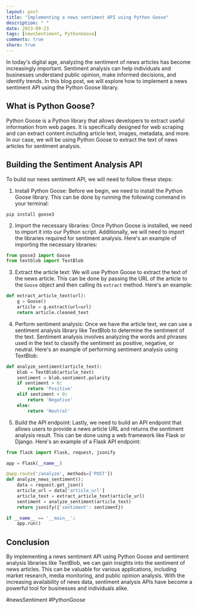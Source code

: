 ```yaml
---
layout: post
title: "Implementing a news sentiment API using Python Goose"
description: " "
date: 2023-09-23
tags: [newsSentiment, PythonGoose]
comments: true
share: true
---
```


In today's digital age, analyzing the sentiment of news articles has become increasingly important. Sentiment analysis can help individuals and businesses understand public opinion, make informed decisions, and identify trends. In this blog post, we will explore how to implement a news sentiment API using the Python Goose library.

## What is Python Goose?

Python Goose is a Python library that allows developers to extract useful information from web pages. It is specifically designed for web scraping and can extract content including article text, images, metadata, and more. In our case, we will be using Python Goose to extract the text of news articles for sentiment analysis.

## Building the Sentiment Analysis API

To build our news sentiment API, we will need to follow these steps:

1. Install Python Goose: Before we begin, we need to install the Python Goose library. This can be done by running the following command in your terminal:

```shell
pip install goose3
```

2. Import the necessary libraries: Once Python Goose is installed, we need to import it into our Python script. Additionally, we will need to import the libraries required for sentiment analysis. Here's an example of importing the necessary libraries:

```python
from goose3 import Goose
from textblob import TextBlob
```

3. Extract the article text: We will use Python Goose to extract the text of the news article. This can be done by passing the URL of the article to the `Goose` object and then calling its `extract` method. Here's an example:

```python
def extract_article_text(url):
    g = Goose()
    article = g.extract(url=url)
    return article.cleaned_text
```

4. Perform sentiment analysis: Once we have the article text, we can use a sentiment analysis library like TextBlob to determine the sentiment of the text. Sentiment analysis involves analyzing the words and phrases used in the text to classify the sentiment as positive, negative, or neutral. Here's an example of performing sentiment analysis using TextBlob:

```python
def analyze_sentiment(article_text):
    blob = TextBlob(article_text)
    sentiment = blob.sentiment.polarity
    if sentiment > 0:
        return 'Positive'
    elif sentiment < 0:
        return 'Negative'
    else:
        return 'Neutral'
```

5. Build the API endpoint: Lastly, we need to build an API endpoint that allows users to provide a news article URL and returns the sentiment analysis result. This can be done using a web framework like Flask or Django. Here's an example of a Flask API endpoint:

```python
from flask import Flask, request, jsonify

app = Flask(__name__)

@app.route('/analyze', methods=['POST'])
def analyze_news_sentiment():
    data = request.get_json()
    article_url = data['article_url']
    article_text = extract_article_text(article_url)
    sentiment = analyze_sentiment(article_text)
    return jsonify({'sentiment': sentiment})

if __name__ == '__main__':
    app.run()
```

## Conclusion

By implementing a news sentiment API using Python Goose and sentiment analysis libraries like TextBlob, we can gain insights into the sentiment of news articles. This can be valuable for various applications, including market research, media monitoring, and public opinion analysis. With the increasing availability of news data, sentiment analysis APIs have become a powerful tool for businesses and individuals alike.

#newsSentiment #PythonGoose